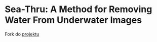 # Sea-Thru: A Method for Removing Water From Underwater Images
Fork do [projektu](https://paperswithcode.com/paper/sea-thru-a-method-for-removing-water-from#code)
